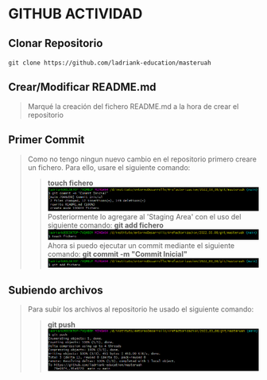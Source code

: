 # GITHUB ACTIVIDAD
## Clonar Repositorio
``git clone https://github.com/ladriank-education/masteruah``
## Crear/Modificar README.md
> Marqué la creación del fichero README.md a la hora de crear el repositorio
## Primer Commit
> Como no tengo ningun nuevo cambio en el repositorio primero creare un fichero.
> Para ello, usare el siguiente comando:
>>**touch fichero**
>>![imagen](.img/1.png)
> Posteriormente lo agregare al 'Staging Area' con el uso del siguiente comando:
>>**git add fichero**
>>![imagen](.img/2.png)
> Ahora si puedo ejecutar un commit mediante el siguiente comando:
>>**git commit -m "Commit Inicial"**
>>![imagen](.img/3.png)
## Subiendo archivos
> Para subir los archivos al repositorio he usado el siguiente comando:
>>**git push**
>>![imagen](.img/4.png)
